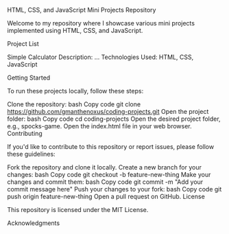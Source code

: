 HTML, CSS, and JavaScript Mini Projects Repository

Welcome to my repository where I showcase various mini projects implemented using HTML, CSS, and JavaScript.

Project List

Simple Calculator
Description: ...
Technologies Used: HTML, CSS, JavaScript



Getting Started

To run these projects locally, follow these steps:

Clone the repository:
bash
Copy code
git clone https://github.com/gmanthenoxus/coding-projects.git
Open the project folder:
bash
Copy code
cd coding-projects
Open the desired project folder, e.g., spocks-game.
Open the index.html file in your web browser.
Contributing

If you'd like to contribute to this repository or report issues, please follow these guidelines:

Fork the repository and clone it locally.
Create a new branch for your changes:
bash
Copy code
git checkout -b feature-new-thing
Make your changes and commit them:
bash
Copy code
git commit -m "Add your commit message here"
Push your changes to your fork:
bash
Copy code
git push origin feature-new-thing
Open a pull request on GitHub.
License

This repository is licensed under the MIT License.

Acknowledgments
